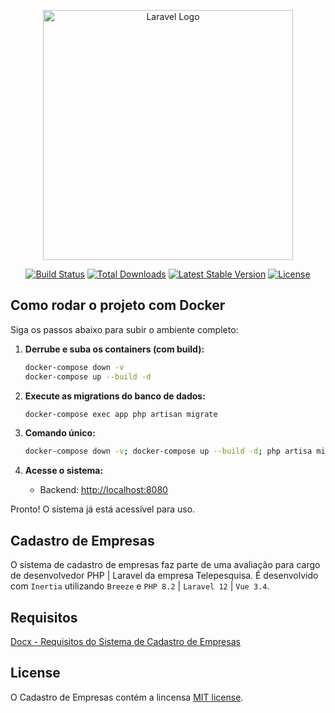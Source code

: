 <p align="center"><a href="https://laravel.com" target="_blank"><img src="https://raw.githubusercontent.com/laravel/art/master/logo-lockup/5%20SVG/2%20CMYK/1%20Full%20Color/laravel-logolockup-cmyk-red.svg" width="400" alt="Laravel Logo"></a></p>

<p align="center">
<a href="https://github.com/laravel/framework/actions"><img src="https://github.com/laravel/framework/workflows/tests/badge.svg" alt="Build Status"></a>
<a href="https://packagist.org/packages/laravel/framework"><img src="https://img.shields.io/packagist/dt/laravel/framework" alt="Total Downloads"></a>
<a href="https://packagist.org/packages/laravel/framework"><img src="https://img.shields.io/packagist/v/laravel/framework" alt="Latest Stable Version"></a>
<a href="https://packagist.org/packages/laravel/framework"><img src="https://img.shields.io/packagist/l/laravel/framework" alt="License"></a>
</p>

## Como rodar o projeto com Docker

Siga os passos abaixo para subir o ambiente completo:

1. **Derrube e suba os containers (com build):**
   ```sh
   docker-compose down -v
   docker-compose up --build -d
   ```

2. **Execute as migrations do banco de dados:**
   ```sh
   docker-compose exec app php artisan migrate
   ```

3. **Comando único:**
   ```sh
   docker-compose down -v; docker-compose up --build -d; php artisa migrate
   ```

4. **Acesse o sistema:**
   - Backend: [http://localhost:8080](http://localhost:8080)


Pronto! O sistema já está acessível para uso.

## Cadastro de Empresas

O sistema de cadastro de empresas faz parte de uma avaliação para cargo de desenvolvedor PHP | Laravel da empresa Telepesquisa. É desenvolvido com `Inertia` utilizando `Breeze` e `PHP 8.2` | `Laravel 12` | `Vue 3.4`.

## Requisitos

[Docx - Requisitos do Sistema de Cadastro de Empresas](https://docs.google.com/document/d/1iIXaX1HaxUNxrEwDiDhiaw1SZK_MEw4ejbETtvlapa8/edit?usp=sharing)

## License

O Cadastro de Empresas contém a lincensa [MIT license](https://opensource.org/licenses/MIT).
